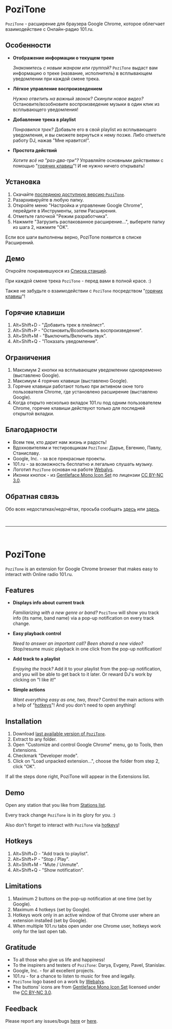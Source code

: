 PoziTone
=======

`PoziTone` - расширение для браузера Google Chrome, которое облегчает взаимодействие с Онлайн-радио 101.ru.


Особенности
--------

*	**Отображение информации о текущем треке**

	_Знакомитесь с новым жанром или группой?_
	`PoziTone` выдаст вам информацию о треке (название, исполнитель) в всплывающем
        уведомлении при каждой смене трека.

*	**Лёгкое управление воспроизведением**

	_Нужно ответить на важный звонок? Скинули новое видео?_
	Остановите/возобновите воспроизведение музыки в один клик из всплывающего уведомления!

*	**Добавление трека в playlist**

	_Понравился трек?_
	Добавьте его в свой playlist из всплывающего уведомления, и вы сможете вернуться к нему позже. 
        Либо отметьте работу DJ, нажав "Мне нравится!".

*	**Простота действий**

	_Хотите всё на "раз-два-три"?_
	Управляйте основными действиями с помощью "[горячих клавиш](#Горячие-клавиши)"! И не нужно ничего открывать!


Установка
--------

1. Скачайте [последнюю доступную версию `PoziTone`](https://github.com/poziworld/pozitone/archive/develop.zip).
2. Разархивируйте в любую папку.
3. Откройте меню "Настройка и управление Google Chrome", перейдите в Инструменты, затем Расширения.
4. Отметьте галочкой "Режим разработчика".
5. Нажмите "Загрузить распакованное расширение...", выберите папку из шага 2, нажмите "OK".

Если все шаги выполнены верно, PoziTone появится в списке Расширений.


Демо
--------

Откройте понравившуюся из [Списка станций](http://101.ru/?an=port_allchannels).

При каждой смене трека `PoziTone` - перед вами в полной красе. :)

Также не забудьте о взаимодействии с `PoziTone` посредством "[горячих клавиш](#Горячие-клавиши)"!


Горячие клавиши
--------

1. Alt+Shift+D - "Добавить трек в плейлист".
2. Alt+Shift+P - "Остановить/Возобновить воспроизведение".
3. Alt+Shift+M - "Выключить/Включить звук".
4. Alt+Shift+Q - "Показать уведомление".


Ограничения
--------

1. Максимум 2 кнопки на всплывающем уведомлении одновременно (выставлено Google).
2. Максимум 4 горячих клавиши (выставлено Google).
3. Горячие клавиши работают только при активном окне того пользователя Chrome, где установлено расширение (выставлено Google).
4. Когда открыто несколько вкладок 101.ru под одним пользователем Chrome, горячие клавиши действуют только для последней открытой вкладки.


Благодарности
--------

- Всем тем, кто дарит нам жизнь и радость!
- Вдохновителям и тестировщикам `PoziTone`: Дарье, Евгению, Павлу, Станиславу.
- Google, Inc. - за все прекрасные проекты.
- 101.ru - за возможность бесплатно и легально слушать музыку.
- Логотип `PoziTone` основан на работе [Webalys](http://www.webalys.com).
- Иконки кнопок - из [Gentleface Mono Icon Set](http://gentleface.com/free_icon_set.html) 
по лицензии [CC BY-NC 3.0](http://creativecommons.org/licenses/by-nc/3.0/).


Обратная связь
--------

Обо всех недостатках/недочётах, просьба сообщать [здесь](https://github.com/poziworld/pozitone/issues) 
или [здесь](http://pozitone.reformal.ru/).

 

***

 

PoziTone
=======

`PoziTone` is an extension for Google Chrome browser that makes easy to interact with Online radio 101.ru.


Features
--------

*	**Displays info about current track**

	_Familiarizing with a new genre or band?_
	`PoziTone` will show you track info (its name, band name) via a pop-up notification on every track change.

*	**Easy playback control**

	_Need to answer an important call? Been shared a new video?_
	Stop/resume music playback in one click from the pop-up notification!

*	**Add track to a playlist**

	_Enjoying the track?_
	Add it to your playlist from the pop-up notification, and you will be able to get back to it later.
        Or reward DJ's work by clicking on "I like it!"

*	**Simple actions**

	_Want everything easy as one, two, three?_
	Control the main actions with a help of "[hotkeys](#Hotkeys)"! And you don't need to open anything!


Installation
--------

1. Download [last available version of `PoziTone`](https://github.com/poziworld/pozitone/archive/develop.zip).
2. Extract to any folder.
3. Open "Customize and control Google Chrome" menu, go to Tools, then Extensions.
4. Checkmark "Developer mode".
5. Click on "Load unpacked extension...", choose the folder from step 2, click "OK".

If all the steps done right, PoziTone will appear in the Extensions list.


Demo
--------

Open any station that you like from [Stations list](http://101.ru/?an=port_allchannels).

Every track change `PoziTone` is in its glory for you. :)

Also don't forget to interact with `PoziTone` via [hotkeys](#Hotkeys)!


Hotkeys
--------

1. Alt+Shift+D - "Add track to playlist".
2. Alt+Shift+P - "Stop / Play".
3. Alt+Shift+M - "Mute / Unmute".
4. Alt+Shift+Q - "Show notification".


Limitations
--------

1. Maximum 2 buttons on the pop-up notification at one time (set by Google).
2. Maximum 4 hotkeys (set by Google).
3. Hotkeys work only in an active window of that Chrome user where an extension installed (set by Google).
4. When multiple 101.ru tabs open under one Chrome user, hotkeys work only for the last open tab.


Gratitude
--------

- To all those who give us life and happiness!
- To the inspirers and testers of `PoziTone`: Darya, Evgeny, Pavel, Stanislav.
- Google, Inc. - for all excellent projects.
- 101.ru - for a chance to listen to music for free and legally.
- `PoziTone` logo based on a work by [Webalys](http://www.webalys.com).
- The buttons' icons are from [Gentleface Mono Icon Set](http://gentleface.com/free_icon_set.html) 
licensed under the [CC BY-NC 3.0](http://creativecommons.org/licenses/by-nc/3.0/).


Feedback
--------

Please report any issues/bugs [here](https://github.com/poziworld/pozitone/issues) 
or [here](http://pozitone.idea.informer.com/).